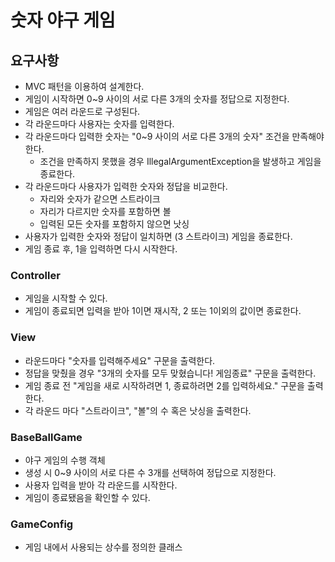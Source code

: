 # 숫자 야구 게임
## 요구사항
- MVC 패턴을 이용하여 설계한다.
- 게임이 시작하면 0~9 사이의 서로 다른 3개의 숫자를 정답으로 지정한다.
- 게임은 여러 라운드로 구성된다.
- 각 라운드마다 사용자는 숫자를 입력한다.
- 각 라운드마다 입력한 숫자는 "0~9 사이의 서로 다른 3개의 숫자" 조건을 만족해야 한다. 
  - 조건을 만족하지 못했을 경우 IllegalArgumentException을 발생하고 게임을 종료한다.
- 각 라운드마다 사용자가 입력한 숫자와 정답을 비교한다. 
  - 자리와 숫자가 같으면 스트라이크
  - 자리가 다르지만 숫자를 포함하면 볼
  - 입력된 모든 숫자를 포함하지 않으면 낫싱
- 사용자가 입력한 숫자와 정답이 일치하면 (3 스트라이크) 게임을 종료한다.
- 게임 종료 후, 1을 입력하면 다시 시작한다.

### Controller
- 게임을 시작할 수 있다.
- 게임이 종료되면 입력을 받아 1이면 재시작, 2 또는 1이외의 값이면 종료한다.

### View
- 라운드마다 "숫자를 입력해주세요" 구문을 출력한다.
- 정답을 맞췄을 경우 "3개의 숫자를 모두 맞혔습니다! 게임종료" 구문을 출력한다.
- 게임 종료 전 "게임을 새로 시작하려면 1, 종료하려면 2를 입력하세요." 구문을 출력한다.
- 각 라운드 마다 "스트라이크", "볼"의 수 혹은 낫싱을 출력한다.

### BaseBallGame
- 야구 게임의 수행 객체
- 생성 시 0~9 사이의 서로 다른 수 3개를 선택하여 정답으로 지정한다.
- 사용자 입력을 받아 각 라운드를 시작한다.
- 게임이 종료됐음을 확인할 수 있다.

### GameConfig
- 게임 내에서 사용되는 상수를 정의한 클래스